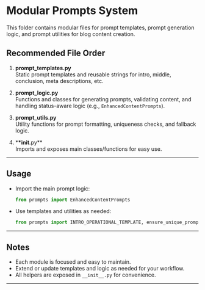 <!-- Local-SEO-Generator/generete-blogs/version-2/prompts/README.prompts.md -->

# Modular Prompts System

This folder contains modular files for prompt templates, prompt generation logic, and prompt utilities for blog content creation.

## Recommended File Order

1. **prompt_templates.py**  
   Static prompt templates and reusable strings for intro, middle, conclusion, meta descriptions, etc.

2. **prompt_logic.py**  
   Functions and classes for generating prompts, validating content, and handling status-aware logic (e.g., `EnhancedContentPrompts`).

3. **prompt_utils.py**  
   Utility functions for prompt formatting, uniqueness checks, and fallback logic.

4. \***\*init**.py\*\*  
   Imports and exposes main classes/functions for easy use.

---

## Usage

- Import the main prompt logic:
  ```python
  from prompts import EnhancedContentPrompts
  ```
- Use templates and utilities as needed:
  ```python
  from prompts import INTRO_OPERATIONAL_TEMPLATE, ensure_unique_prompt
  ```

---

## Notes

- Each module is focused and easy to maintain.
- Extend or update templates and logic as needed for your workflow.
- All helpers are exposed in `__init__.py` for convenience.

---
